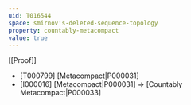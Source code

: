 ```yaml
---
uid: T016544
space: smirnov's-deleted-sequence-topology
property: countably-metacompact
value: true
---
```

[[Proof]]

* [T000799] [Metacompact|P000031]
* [I000016] [Metacompact|P000031] => [Countably Metacompact|P000033]

